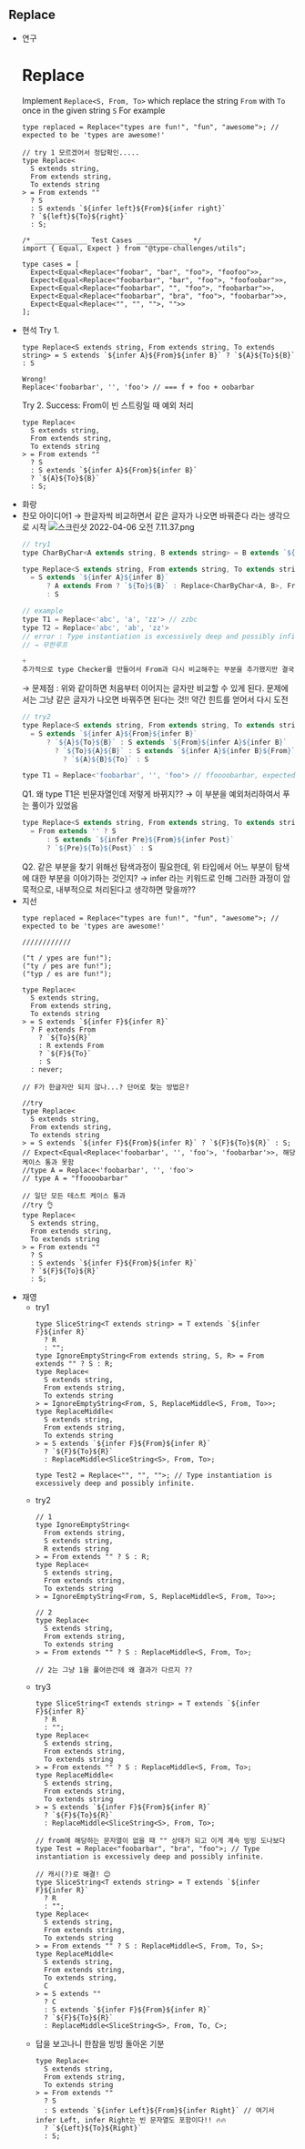 ## Replace

- 연구
  # **Replace**
  Implement `Replace<S, From, To>` which replace the string `From` with `To` once in the given string `S`
  For example
  ```tsx
  type replaced = Replace<"types are fun!", "fun", "awesome">; // expected to be 'types are awesome!'
  ```
  ```tsx
  // try 1 모르겠어서 정답확인.....
  type Replace<
    S extends string,
    From extends string,
    To extends string
  > = From extends ""
    ? S
    : S extends `${infer left}${From}${infer right}`
    ? `${left}${To}${right}`
    : S;

  /* _____________ Test Cases _____________ */
  import { Equal, Expect } from "@type-challenges/utils";

  type cases = [
    Expect<Equal<Replace<"foobar", "bar", "foo">, "foofoo">>,
    Expect<Equal<Replace<"foobarbar", "bar", "foo">, "foofoobar">>,
    Expect<Equal<Replace<"foobarbar", "", "foo">, "foobarbar">>,
    Expect<Equal<Replace<"foobarbar", "bra", "foo">, "foobarbar">>,
    Expect<Equal<Replace<"", "", "">, "">>
  ];
  ```
- 현석
  Try 1.
  ```tsx
  type Replace<S extends string, From extends string, To extends string> = S extends `${infer A}${From}${infer B}` ? `${A}${To}${B}` : S

  Wrong!
  Replace<'foobarbar', '', 'foo'> // === f + foo + oobarbar
  ```
  Try 2. Success: From이 빈 스트링일 때 예외 처리
  ```tsx
  type Replace<
    S extends string,
    From extends string,
    To extends string
  > = From extends ""
    ? S
    : S extends `${infer A}${From}${infer B}`
    ? `${A}${To}${B}`
    : S;
  ```
- 화랑
- 찬모
  아이디어1
  → 한글자씩 비교하면서 같은 글자가 나오면 바꿔준다 라는 생각으로 시작
  ![스크린샷 2022-04-06 오전 7.11.37.png](%E1%84%90%E1%85%A1%E1%84%8B%E1%85%B5%E1%86%B8%20%E1%84%8E%E1%85%A2%E1%86%AF%E1%84%85%E1%85%B5%E1%86%AB%E1%84%8C%E1%85%B5%209%E1%84%92%E1%85%AC%E1%84%8E%E1%85%A1%201fab2b1326be46bfab37f59c297e276d/%E1%84%89%E1%85%B3%E1%84%8F%E1%85%B3%E1%84%85%E1%85%B5%E1%86%AB%E1%84%89%E1%85%A3%E1%86%BA_2022-04-06_%E1%84%8B%E1%85%A9%E1%84%8C%E1%85%A5%E1%86%AB_7.11.37.png)
  ```jsx
  // try1
  type CharByChar<A extends string, B extends string> = B extends `${infer C}${infer D}` ? `${A}${C}` : `${A}${B}`

  type Replace<S extends string, From extends string, To extends string>
    = S extends `${infer A}${infer B}`
        ? A extends From ? `${To}${B}` : Replace<CharByChar<A, B>, From, To>
        : S

  // example
  type T1 = Replace<'abc', 'a', 'zz'> // zzbc
  type T2 = Replace<'abc', 'ab', 'zz'>
  // error : Type instantiation is excessively deep and possibly infinite
  // → 무한루프

  +
  추가적으로 type Checker를 만들어서 From과 다시 비교해주는 부분을 추가했지만 결국 돌돌~도돌이표!!
  ```
  → 문제점 : 위와 같이하면 처음부터 이어지는 글자만 비교할 수 있게 된다. 문제에서는 그냥 같은 글자가 나오면 바꿔주면 된다는 것!!
  약간 힌트를 얻어서 다시 도전
  ```jsx
  // try2
  type Replace<S extends string, From extends string, To extends string>
    = S extends `${infer A}${From}${infer B}`
        ? `${A}${To}${B}` : S extends `${From}${infer A}${infer B}`
          ? `${To}${A}${B}` : S extends `${infer A}${infer B}${From}`
            ? `${A}${B}${To}` : S

  type T1 = Replace<'foobarbar', '', 'foo'> // ffoooobarbar, expected foobarbar
  ```
  Q1. 왜 type T1은 빈문자열인데 저렇게 바뀌지??
  → 이 부분을 예외처리하여서 푸는 풀이가 있었음
  ```jsx
  type Replace<S extends string, From extends string, To extends string>
  	= From extends '' ? S
  		: S extends `${infer Pre}${From}${infer Post}`
  		? `${Pre}${To}${Post}` : S
  ```
  Q2. 같은 부분을 찾기 위해선 탐색과정이 필요한데, 위 타입에서 어느 부분이 탐색에 대한 부분을 이야기하는 것인지?
  → infer 라는 키워드로 인해 그러한 과정이 암묵적으로, 내부적으로 처리된다고 생각하면 맞을까??
- 지선
  ```tsx
  type replaced = Replace<"types are fun!", "fun", "awesome">; // expected to be 'types are awesome!'

  ////////////

  ("t / ypes are fun!");
  ("ty / pes are fun!");
  ("typ / es are fun!");

  type Replace<
    S extends string,
    From extends string,
    To extends string
  > = S extends `${infer F}${infer R}`
    ? F extends From
      ? `${To}${R}`
      : R extends From
      ? `${F}${To}`
      : S
    : never;

  // F가 한글자만 되지 않나...? 단어로 찾는 방법은?

  //try
  type Replace<
    S extends string,
    From extends string,
    To extends string
  > = S extends `${infer F}${From}${infer R}` ? `${F}${To}${R}` : S;
  // Expect<Equal<Replace<'foobarbar', '', 'foo'>, 'foobarbar'>>, 해당 케이스 통과 못함
  //type A = Replace<'foobarbar', '', 'foo'>
  // type A = "ffoooobarbar"

  // 일단 모든 테스트 케이스 통과
  //try 👌
  type Replace<
    S extends string,
    From extends string,
    To extends string
  > = From extends ""
    ? S
    : S extends `${infer F}${From}${infer R}`
    ? `${F}${To}${R}`
    : S;
  ```
- 재영
  - try1
    ```tsx
    type SliceString<T extends string> = T extends `${infer F}${infer R}`
      ? R
      : "";
    type IgnoreEmptyString<From extends string, S, R> = From extends "" ? S : R;
    type Replace<
      S extends string,
      From extends string,
      To extends string
    > = IgnoreEmptyString<From, S, ReplaceMiddle<S, From, To>>;
    type ReplaceMiddle<
      S extends string,
      From extends string,
      To extends string
    > = S extends `${infer F}${From}${infer R}`
      ? `${F}${To}${R}`
      : ReplaceMiddle<SliceString<S>, From, To>;

    type Test2 = Replace<"", "", "">; // Type instantiation is excessively deep and possibly infinite.
    ```
  - try2
    ```tsx
    // 1
    type IgnoreEmptyString<
      From extends string,
      S extends string,
      R extends string
    > = From extends "" ? S : R;
    type Replace<
      S extends string,
      From extends string,
      To extends string
    > = IgnoreEmptyString<From, S, ReplaceMiddle<S, From, To>>;

    // 2
    type Replace<
      S extends string,
      From extends string,
      To extends string
    > = From extends "" ? S : ReplaceMiddle<S, From, To>;

    // 2는 그냥 1을 풀어쓴건데 왜 결과가 다르지 ??
    ```
  - try3
    ```tsx
    type SliceString<T extends string> = T extends `${infer F}${infer R}`
      ? R
      : "";
    type Replace<
      S extends string,
      From extends string,
      To extends string
    > = From extends "" ? S : ReplaceMiddle<S, From, To>;
    type ReplaceMiddle<
      S extends string,
      From extends string,
      To extends string
    > = S extends `${infer F}${From}${infer R}`
      ? `${F}${To}${R}`
      : ReplaceMiddle<SliceString<S>, From, To>;

    // from에 해당하는 문자열이 없을 때 "" 상태가 되고 이게 계속 빙빙 도나보다
    type Test = Replace<"foobarbar", "bra", "foo">; // Type instantiation is excessively deep and possibly infinite.

    // 캐시(?)로 해결! 😊
    type SliceString<T extends string> = T extends `${infer F}${infer R}`
      ? R
      : "";
    type Replace<
      S extends string,
      From extends string,
      To extends string
    > = From extends "" ? S : ReplaceMiddle<S, From, To, S>;
    type ReplaceMiddle<
      S extends string,
      From extends string,
      To extends string,
      C
    > = S extends ""
      ? C
      : S extends `${infer F}${From}${infer R}`
      ? `${F}${To}${R}`
      : ReplaceMiddle<SliceString<S>, From, To, C>;
    ```
  - 답을 보고나니 한참을 빙빙 돌아온 기분
    ```tsx
    type Replace<
      S extends string,
      From extends string,
      To extends string
    > = From extends ""
      ? S
      : S extends `${infer Left}${From}${infer Right}` // 여기서 infer Left, infer Right는 빈 문자열도 포함이다!! 🔥🔥
      ? `${Left}${To}${Right}`
      : S;
    ```
